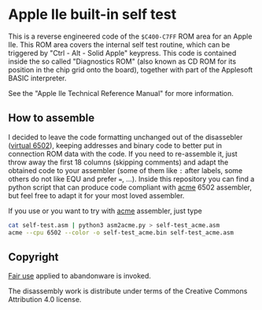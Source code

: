 # Apple IIe built-in self test

This is a reverse engineered code of the `$C400-C7FF` ROM area for an Apple IIe.
This ROM area covers the internal self test routine, which can be triggered by
"Ctrl - Alt - Solid Apple" keypress.
This code is contained inside the so called "Diagnostics ROM" (also known as
CD ROM for its position in the chip grid onto the board), together with part of
the Applesoft BASIC interpreter.

See the "Apple Ile Technical Reference Manual" for more information.

## How to assemble

I decided to leave the code formatting unchanged out of the disassebler
([virtual 6502](https://www.masswerk.at/6502/)), keeping addresses and binary
code to better put in connection ROM data with the code.
If you need to re-assemble it, just throw away the first 18 columns (skipping
comments) and adapt the obtained code to your assembler (some of them like
`:` after labels, some others do not like EQU and prefer `=`, ...).
Inside this repository you can find a python script that can produce code
compliant with [acme](https://github.com/meonwax/acme) 6502 assembler, but feel
free to adapt it for your most loved assembler.

If you use or you want to try with [acme](https://github.com/meonwax/acme)
assembler, just type

```bash
cat self-test.asm | python3 asm2acme.py > self-test_acme.asm
acme --cpu 6502 --color -o self-test_acme.bin self-test_acme.asm
```

## Copyright

[Fair use](https://en.wikipedia.org/wiki/Fair_use) applied to abandonware is
invoked.

The disassembly work is distribute under terms of the Creative Commons
Attribution 4.0 license.
